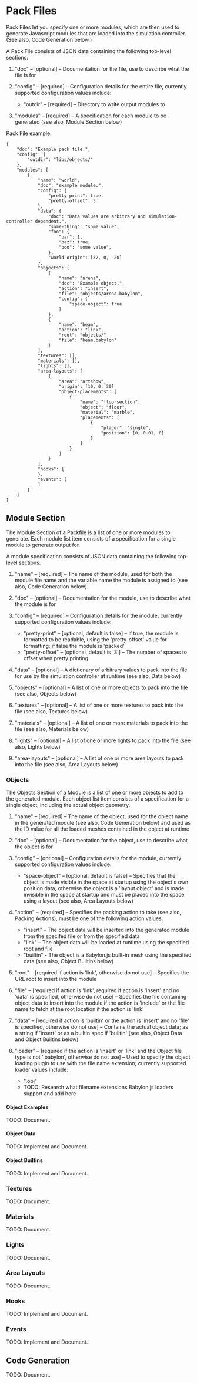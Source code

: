 # Pack Files

Pack Files let you specify one or more modules, which are then used to generate
Javascript modules that are loaded into the simulation controller. (See also, 
Code Generation below.)

A Pack File consists of JSON data containing the following top-level sections:

1. "doc" – [optional] – Documentation for the file, use to describe what the file is for 

2. "config" – [required] – Configuration details for the entire file, currently 
   supported configuration values include:
	 - "outdir" – [required] – Directory to write output modules to
	 
3. "modules" – [required] – A specification for each module to be generated (see also, 
	Module Section below)
	
Pack File example:

	{
		"doc": "Example pack file.",
		"config": {
			"outdir": "libs/objects/"
		},
		"modules": [
			{
			    "name": "world",
				"doc": "example module.",
				"config": {
					"pretty-print": true,
					"pretty-offset": 3
				},
				"data": {
					"doc": "Data values are arbitrary and simulation-controller dependent.",
					"some-thing": "some value",
					"foo": {
						"bar": 1,
						"baz": true,
						"boo": "some value",
					},
					"world-origin": [32, 0, -20]
				},
				"objects": [
					{
						"name": "arena",
						"doc": "Example object.",
						"action": "insert",
						"file": "objects/arena.babylon",
						"config": {
							"space-object": true
						}
					},
					{
						"name": "beam",
						"action": "link",
						"root": "objects/"
						"file": "beam.babylon"
					}
				],
				"textures": [],
				"materials": [],
				"lights": [],
				"area-layouts": [
					{
						"area": "artshow",
						"origin": [10, 0, 30]
						"object-placements": [
							{
								"name": "floorsection",
								"object": "floor",
								"material": "marble",
								"placements": [
									{
										"placer": "single",
										"position": [0, 0.01, 0]
									}
								]
							}
						]
					}
				],
				"hooks": {
				},
				"events": [
				]
			}
		]
	}
	

## Module Section

The Module Section of a Packfile is a list of one or more modules to generate. Each module 
list item consists of a specification for a single module to generate output for. 

A module specification consists of JSON data containing the following top-level sections:

1. "name" – [required] – The name of the module, used for both the module file name and the 
   variable name the module is assigned to (see also, Code Generation below)

2. "doc" – [optional] – Documentation for the module, use to describe what the module is for 

3. "config" – [required] – Configuration details for the module, currently 
   supported configuration values include:
	 - "pretty-print" – [optional, default is false] – If true, the module is formatted to
	   be readable, using the 'pretty-offset' value for formatting; if false the module
	   is 'packed'
	 - "pretty-offset" – [optional, default is '3'] – The number of spaces to offset when
	   pretty printing

4. "data" – [optional] – A dictionary of arbitrary values to pack into the file for use
   by the simulation controller at runtime (see also, Data below)

5. "objects" – [optional] – A list of one or more objects to pack into the file (see also, Objects below)

6. "textures" – [optional] – A list of one or more textures to pack into the file (see also, Textures below)

7. "materials" – [optional] – A list of one or more materials to pack into the file (see also, Materials below)

8. "lights" – [optional] – A list of one or more lights to pack into the file (see also, Lights below)

9. "area-layouts" – [optional] – A list of one or more area layouts to pack into the file (see also, Area Layouts below)

### Objects

The Objects Section of a Module is a list of one or more objects to add to the generated module. 
Each object list item consists of a specification for a single object, including the actual 
object geometry. 

1. "name" – [required] – The name of the object, used for the object name in the generated 
   module (see also, Code Generation below) and used as the ID value for all the loaded meshes
   contained in the object at runtime

2. "doc" – [optional] – Documentation for the object, use to describe what the object is for 

3. "config" – [optional] – Configuration details for the module, currently 
   supported configuration values include:
	- "space-object" – [optional, default is false] – Specifies that the object is 
	  made visible in the space at startup using the object's own position data; 
	  otherwise the object is a 'layout object' and is made invisible in the space 
	  at startup and must be placed into the space using a layout (see also, Area 
	  Layouts below)

4. "action" – [required] – Specifies the packing action to take (see also, Packing Actions), 
   must be one of the following action values:
	- "insert" – The object data will be inserted into the generated module from the specifed
	  file or from the specified data
	- "link" – The object data will be loaded at runtime using the specified root and file
	- "builtin" - The object is a Babylon.js built-in mesh using the specified data (see also, 
	  Object Builtins below) 

5. "root" – [required if action is 'link', otherwise do not use] – Specifies the URL root 
   to insert into the module

6. "file" – [required if action is 'link', required if action is 'insert' and no 'data' is
   specified, otherwise do not use] – Specifies the file containing object data to insert 
   into the module if the action is 'include' or the file name to fetch at the root location 
   if the action is 'link'

7. "data" – [required if action is 'builtin' or the action is 'insert' and no 'file' is 
   specified, otherwise do not use] – Contains the actual object data; as a string if 
   'insert' or as a builtin spec if 'builtin' (see also, Object Data and Object Builtins below)

8. "loader" – [required if the action is 'insert' or 'link' and the Object file type 
   is not '.babylon', otherwise do not use] – Used to specify the object loading plugin
   to use with the file name extension; currently supported loader values include:
	 - ".obj"
	 - TODO: Research what filename extensions Babylon.js loaders support and add here


#### Object Examples

TODO: Document.

#### Object Data

TODO: Implement and Document.

#### Object Builtins

TODO: Implement and Document.

### Textures

TODO: Document.

### Materials

TODO: Document.

### Lights

TODO: Document.

### Area Layouts

TODO: Document.

### Hooks

TODO: Implement and Document.

### Events

TODO: Implement and Document.

## Code Generation

TODO: Document.
